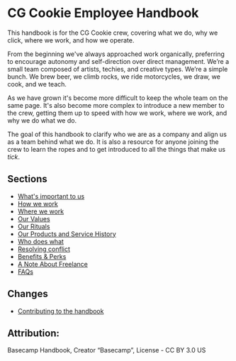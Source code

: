 # CG Cookie Employee Handbook

This handbook is for the CG Cookie crew, covering what we do, why we click, where we work, and how we operate.

From the beginning we've always approached work organically, preferring to encourage autonomy and self-direction over direct management. We’re a small team composed of artists, techies, and creative types. We’re a simple bunch. We brew beer, we climb rocks, we ride motorcycles, we draw, we cook, and we teach.

As we have grown it's become more difficult to keep the whole team on the same page. It's also become more complex to introduce a new member to the crew, getting them up to speed with how we work, where we work, and why we do what we do.

The goal of this handbook to clarify who we are as a company and align us as a team behind what we do. It is also a resource for anyone joining the crew to learn the ropes and to get introduced to all the things that make us *tick*.

## Sections
* [What's important to us](https://github.com/CGCookie/handbook/blob/master/what-is-important-to-us.md)
* [How we work](https://github.com/CGCookie/handbook/blob/master/how-we-work.md)
* [Where we work](https://github.com/CGCookie/handbook/blob/master/where-we-work.md)
* [Our Values](https://github.com/CGCookie/handbook/blob/master/our-values.md)
* [Our Rituals](https://github.com/CGCookie/handbook/blob/master/our-rituals.md)
* [Our Products and Service History](https://github.com/CGCookie/handbook/blob/master/our-product-histories.md)
* [Who does what](https://github.com/CGCookie/handbook/blob/master/who-does-what.md)
* [Resolving conflict](https://github.com/CGCookie/handbook/blob/master/resolving-conflict.md)
* [Benefits & Perks](https://github.com/CGCookie/handbook/blob/master/employee-benefits-perks.md)
* [A Note About Freelance](https://github.com/CGCookie/handbook/blob/master/a-note-about-freelance.md) 
* [FAQs](https://github.com/cgcookie/handbook/blob/master/faqs.md)

## Changes
* [Contributing to the handbook](https://github.com/CGCookie/handbook/blob/master/CONTRIBUTING.md)

## Attribution:
Basecamp Handbook, Creator “Basecamp”, License - CC BY 3.0 US
